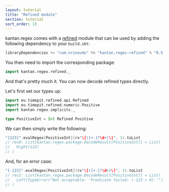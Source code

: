 ```yaml
---
layout: tutorial
title: "Refined module"
section: tutorial
sort_order: 13
---
```

kantan.regex comes with a [refined](https://github.com/fthomas/refined) module that can be used
by adding the following dependency to your `build.sbt`:

```scala
libraryDependencies += "com.nrinaudo" %% "kantan.regex-refined" % "0.5.1"
```

You then need to import the corresponding package:

```scala
import kantan.regex.refined._
```

And that's pretty much it. You can now decode refined types directly.

Let's first set our types up:

```scala
import eu.timepit.refined.api.Refined
import eu.timepit.refined.numeric.Positive
import kantan.regex.implicits._

type PositiveInt = Int Refined Positive
```

We can then simply write the following:

```scala
"[123]".evalRegex[PositiveInt](rx"\[([+-]?\d+)\]", 1).toList
// res0: List[kantan.regex.package.DecodeResult[PositiveInt]] = List(
//   Right(123)
// )
```

And, for an error case:

```scala
"[-123]".evalRegex[PositiveInt](rx"\[([+-]?\d+)\]", 1).toList
// res1: List[kantan.regex.package.DecodeResult[PositiveInt]] = List(
//   Left(TypeError("Not acceptable: 'Predicate failed: (-123 > 0).'"))
// )
```
